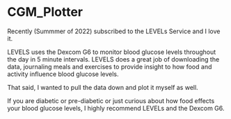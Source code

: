 # CGM_Plotter

Recently (Summmer of 2022) subscribed to the LEVELs Service and I love it. 

LEVELS uses the Dexcom G6 to monitor blood glucose levels throughout the day in 5 minute intervals. LEVELS does a great job of downloading the data, journaling meals and exercises to provide insight to how food and activity influence blood glucose levels. 

That said, I wanted to pull the data down and plot it myself as well. 

If you are diabetic or pre-diabetic or just curious about how food effects your blood glucose levels, I highly recommend LEVELs and the Dexcom G6. 
